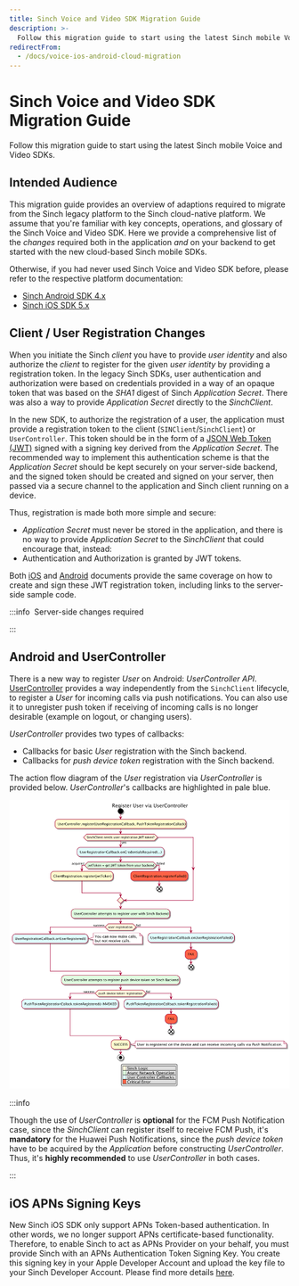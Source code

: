 ```yaml
---
title: Sinch Voice and Video SDK Migration Guide
description: >-
  Follow this migration guide to start using the latest Sinch mobile Voice and Video SDKs.
redirectFrom:
  - /docs/voice-ios-android-cloud-migration
---
```


# Sinch Voice and Video SDK Migration Guide

Follow this migration guide to start using the latest Sinch mobile Voice and Video SDKs.

## Intended Audience

This migration guide provides an overview of adaptions required to migrate from the Sinch legacy platform to the Sinch cloud-native platform. We assume that you're familiar with key concepts, operations, and glossary of the Sinch Voice and Video SDK. Here we provide a comprehensive list of the _changes_ required both in the application _and_ on your backend to get started with the new cloud-based Sinch mobile SDKs.

Otherwise, if you had never used Sinch Voice and Video SDK before, please refer to the respective platform documentation:

- [Sinch Android SDK 4.x](./android-cloud.md)
- [Sinch iOS SDK 5.x](./ios-cloud.md)

## Client / User Registration Changes

When you initiate the Sinch _client_ you have to provide _user identity_ and also authorize the _client_ to register for the given _user identity_ by providing a registration token. In the legacy Sinch SDKs, user authentication and authorization were based on credentials provided in a way of an opaque token that was based on the _SHA1_ digest of Sinch _Application Secret_. There was also a way to provide _Application Secret_ directly to the _SinchClient_.

In the new SDK, to authorize the registration of a user, the application must provide a registration token to the client (`SINClient`/`SinchClient`) or `UserController`. This token should be in the form of a [JSON Web Token (JWT)](https://jwt.io/) signed with a signing key derived from the _Application Secret_. The recommended way to implement this authentication scheme is that the _Application Secret_ should be kept securely on your server-side backend, and the signed token should be created and signed on your server, then passed via a secure channel to the application and Sinch client running on a device.

Thus, registration is made both more simple and secure:

- _Application Secret_ must never be stored in the application, and there is no way to provide _Application Secret_ to the _SinchClient_ that could encourage that, instead:
- Authentication and Authorization is granted by JWT tokens.

Both [iOS](./ios-cloud\auth.md) and [Android](./android-cloud\android-cloud-application-authentication.md) documents provide the same coverage on how to create and sign these JWT registration token, including links to the server-side sample code.

:::info ️ Server-side changes required

:::

## Android and UserController

There is a new way to register _User_ on Android: _UserController API_. [UserController](android-cloud\reference\com\sinch\android\rtc\UserController.html) provides a way independently from the `SinchClient` lifecycle, to register a _User_ for incoming calls via push notifications. You can also use it to unregister push token if receiving of incoming calls is no longer desirable (example on logout, or changing users).

_UserController_ provides two types of callbacks:

- Callbacks for basic _User_ registration with the Sinch backend.
- Callbacks for _push device token_ registration with the Sinch backend.

The action flow diagram of the _User_ registration via _UserController_ is provided below. _UserController_'s callbacks are highlighted in pale blue.

![Registering User via UserController](android-cloud\images\20201006-usercontroller-callbacks.pu.png)

:::info ️

Though the use of _UserController_ is **optional** for the FCM Push Notification case, since the _SinchClient_ can
register itself to receive FCM Push, it's **mandatory** for the Huawei Push Notifications, since the _push device
token_ have to be acquired by the _Application_ before constructing _UserController_.
Thus, it's **highly recommended** to use _UserController_ in both cases.

:::

## iOS APNs Signing Keys

New Sinch iOS SDK only support APNs Token-based authentication. In other words, we no longer support APNs certificate-based functionality. Therefore, to enable Sinch to act as APNs Provider on your behalf, you must provide Sinch with an APNs Authentication Token Signing Key. You create this signing key in your Apple Developer Account and upload the key file to your Sinch Developer Account. Please find more details [here](./ios-cloud\push-notifications-callkit.md#configuring-an-apns-authentication-signing-key).
